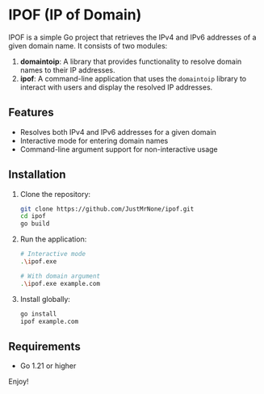 # IPOF (IP of Domain)

IPOF is a simple Go project that retrieves the IPv4 and IPv6 addresses of a given domain name. It consists of two modules:
1. **domaintoip**: A library that provides functionality to resolve domain names to their IP addresses.
2. **ipof**: A command-line application that uses the `domaintoip` library to interact with users and display the resolved IP addresses.

## Features
- Resolves both IPv4 and IPv6 addresses for a given domain
- Interactive mode for entering domain names
- Command-line argument support for non-interactive usage

## Installation
1. Clone the repository:
   ```bash
   git clone https://github.com/JustMrNone/ipof.git
   cd ipof
   go build
   ```

2. Run the application:
   ```bash
   # Interactive mode
   .\ipof.exe

   # With domain argument
   .\ipof.exe example.com
   ```

3. Install globally:
   ```bash
   go install
   ipof example.com
   ```

## Requirements
- Go 1.21 or higher

Enjoy!